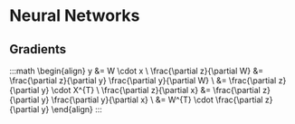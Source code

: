 # Neural Networks

## Gradients

:::math
\begin{align}
y &= W \cdot x \\
\frac{\partial z}{\partial W} &= \frac{\partial z}{\partial y} \frac{\partial y}{\partial W} \\
&= \frac{\partial z}{\partial y} \cdot X^{T} \\
\frac{\partial z}{\partial x} &= \frac{\partial z}{\partial y} \frac{\partial y}{\partial x} \\
&= W^{T} \cdot \frac{\partial z}{\partial y}
\end{align}
:::
